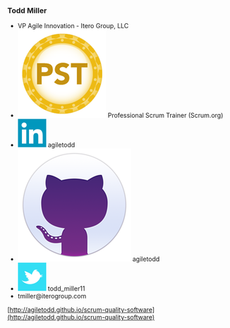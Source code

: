 ### Todd Miller

<ul>
    <li>VP Agile Innovation - Itero Group, LLC</li>
    <li><img src="images/pst-icon.png" class="icon-images plain" /> Professional Scrum Trainer (Scrum.org)</li>
    <li><img src="images/linkedin-icon.png" class="icon-images plain" /> agiletodd</li>
    <li><img src="images/Github-icon.png" class="icon-images plain" /> agiletodd</li>
    <li><img src="images/twitter-icon.png" class="icon-images plain" /> todd_miller11</li>
    <li>tmiller@iterogroup.com</li>
</li>
</ul>

[http://agiletodd.github.io/scrum-quality-software](http://agiletodd.github.io/scrum-quality-software) 
